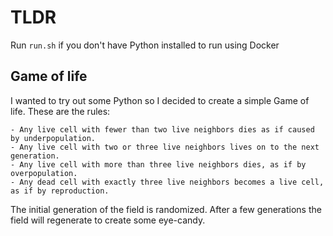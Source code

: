 # TLDR 
Run `run.sh` if you don't have Python installed to run using Docker

## Game of life
I wanted to try out some Python so I decided to create a simple Game of life.
These are the rules:

    - Any live cell with fewer than two live neighbors dies as if caused by underpopulation.
    - Any live cell with two or three live neighbors lives on to the next generation.
    - Any live cell with more than three live neighbors dies, as if by overpopulation.
    - Any dead cell with exactly three live neighbors becomes a live cell, as if by reproduction.

The initial generation of the field is randomized. After a few generations the field will regenerate to create some eye-candy.